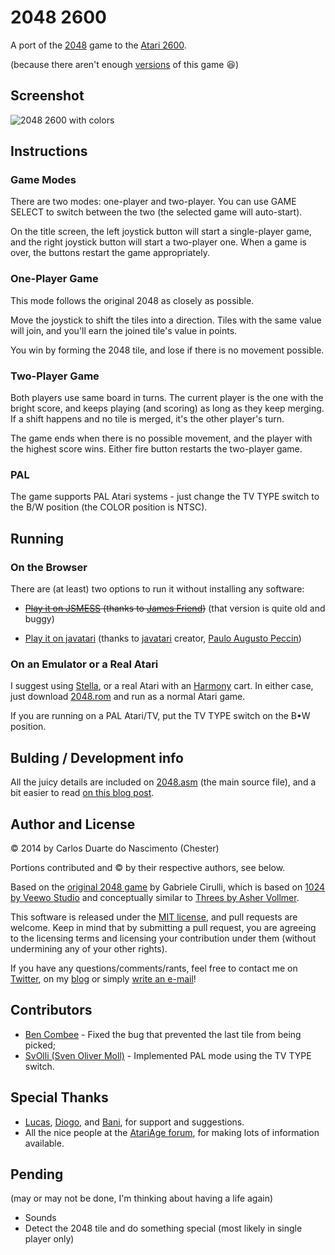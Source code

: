 2048 2600
=========

A port of the [2048][1] game to the [Atari 2600][4].

(because there aren't enough [versions][11] of this game :laughing:)

## Screenshot

![2048 2600 with colors](http://chester.me/img/2014/03/2048-2600.png?refresh=1 "2048 2600 with colors")

## Instructions

### Game Modes

There are two modes: one-player and two-player. You can use GAME SELECT to switch between the two (the selected game will auto-start).

On the title screen, the left joystick button will start a single-player game, and the right joystick button will start a two-player one. When a game is over, the buttons restart the game appropriately.

### One-Player Game

This mode follows the original 2048 as closely as possible.

Move the joystick to shift the tiles into a direction. Tiles with the same value will join, and you'll earn the joined tile's value in points.

You win by forming the 2048 tile, and lose if there is no movement possible.

### Two-Player Game

Both players use same board in turns. The current player is the one with the bright score, and keeps playing (and scoring) as long as they keep merging. If a shift happens and no tile is merged, it's the other player's turn.

The game ends when there is no possible movement, and the player with the highest score wins. Either fire button restarts the two-player game.

### PAL

The game supports PAL Atari systems - just change the TV TYPE switch to the B/W position (the COLOR position is NTSC).

## Running

### On the Browser

There are (at least) two options to run it without installing any software:

- ~~[Play it on JSMESS][35] (thanks to [James Friend][34])~~ (that version is quite old and buggy)

- [Play it on javatari][36] (thanks to [javatari][38] creator, [Paulo Augusto Peccin][37])

### On an Emulator or a Real Atari

I suggest using [Stella][13], or a real Atari with an [Harmony][14] cart. In either case, just download [2048.rom][2] and run as a normal Atari game.

If you are running on a PAL Atari/TV, put the TV TYPE switch on the B•W position.

## Bulding / Development info

All the juicy details are included on [2048.asm][3] (the main source file), and a bit easier to read [on this blog post][12].

## Author and License

© 2014 by Carlos Duarte do Nascimento (Chester)

Portions contributed and © by their respective authors, see below.

Based on the [original 2048 game][1] by Gabriele Cirulli, which is based on [1024 by Veewo Studio][15] and conceptually similar to [Threes by Asher Vollmer][16].

This software is released under the [MIT license][9], and pull requests are
welcome. Keep in mind that by submitting a pull request, you are agreeing
to the licensing terms and licensing your contribution under them (without
undermining any of your other rights).

If you have any questions/comments/rants, feel free to contact me on [Twitter][7], on my [blog][8] or simply [write an e-mail][10]!

## Contributors

- [Ben Combee][40] - Fixed the bug that prevented the last tile from being picked;
- [SvOlli (Sven Oliver Moll)][41] - Implemented PAL mode using the TV TYPE switch.

## Special Thanks

- [Lucas][30], [Diogo][31], and [Bani][32], for support and suggestions.
- All the nice people at the [AtariAge forum][33], for making lots of information available.

## Pending
(may or may not be done, I'm thinking about having a life again)

- Sounds
- Detect the 2048 tile and do something special (most likely in single player only)

[1]: https://github.com/gabrielecirulli/2048
[2]: https://github.com/chesterbr/2048-2600/blob/master/2048.bin?raw=true
[3]: https://github.com/chesterbr/2048-2600/blob/master/2048.asm
[4]: http://atariage.com/2600/history.html
[5]: https://www.youtube.com/watch?v=Pw02kibMs3E
[6]: http://emils.github.io/2048-multiplayer/
[7]: http://twitter.com/chesterbr
[8]: http://chester.me
[9]: https://github.com/gabrielecirulli/2048/blob/master/LICENSE.txt
[10]: mailto:cd@pobox.com?subject=2048+2600
[11]: http://phenomist.wordpress.com/2048-variants/
[12]: http://chester.me/archives/2014/03/2048-2600-the-2048-game-for-the-Atari-2600/
[13]: http://stella.sourceforge.net/
[14]: http://harmony.atariage.com/Site/Harmony.html
[15]: https://itunes.apple.com/us/app/1024!/id823499224
[16]: http://asherv.com/threes/
[30]: http://github.com/lxfontes
[31]: http://github.com/dterror
[32]: http://github.com/bani
[33]: http://atariage.com/forums/forum/50-atari-2600-programming/
[34]: https://github.com/jsdf
[35]: http://jamesfriend.com.au/2600/2048/
[36]: http://javatari.org/games/2048
[37]: https://github.com/ppeccin
[38]: http://javatari.org/
[40]: https://github.com/unwiredben
[41]: http://svolli.org/atari2600/
